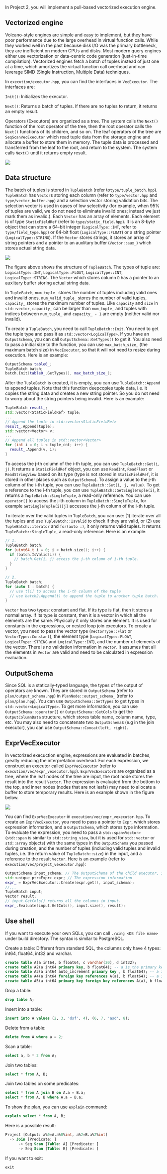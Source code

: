 In Project 2, you will implement a pull-based vectorized execution engine.

## Vectorized engine

Volcano-style engines are simple and easy to implement, but they have poor performance due to the large overhead in virtual function calls. While they worked well in the past because disk I/O was the primary bottleneck, they are inefficient on modern CPUs and disks. Most modern query engines either use vectorization or data-centric code generation (just-in-time compilation). Vectorized engines fetch a batch of tuples instead of just one at a time, which amortizes the virtual function call overhead and can leverage SIMD (Single Instruction, Multiple Data) techniques.

In `execution/executor.hpp`, you can find the interfaces in `VecExecutor`. The interfaces are:

`Init()`: Initializes the executor.

`Next()`: Returns a batch of tuples. If there are no tuples to return, it returns an empty result.

Operators (Executors) are organized as a tree. The system calls the `Next()` function of the root operator of the tree, then the root operator calls the `Next()` functions of its children, and so on. The leaf operators of the tree are `SeqScanVecExecutor` which read tuple data from the storage engine and allocate a buffer to store them in memory. The tuple data is processed and transferred from the leaf to the root, and return to the system. The system calls `Next()` until it returns empty result.

![](pics/operatortree.png)

## Data structure

The batch of tuples is stored in `TupleBatch` (refer to`type/tuple_batch.hpp`). `TupleBatch` has `Vector`s storing each column (refer to `type/vector.hpp` and `type/vector_buffer.hpp`) and a selection vector storing validation bits. The selection vector is used in cases of low selectivity (for example, when 95\% of tuples are valid, we do not need to eliminate invalid ones; instead we just mark them as invalid.). Each `Vector` has an array of elements. Each element is of type `StaticFieldRef` (refer to `type/static_field.hpp`). It is an 8-byte object that can store a 64-bit integer (`LogicalType::INT`, refer to `type/field_type.hpp`) or 64-bit float (`LogicalType::FLOAT`) or a string pointer (`LogicalType::STRING`). If the `Vector` stores strings, it stores an array of string pointers and a pointer to an auxlitary buffer (`Vector::aux_`) which stores actual string data.

![](pics/tuplebatch.png)

The figure above shows the structure of `TupleBatch`. The types of tuple are: `LogicalType::INT`, `LogicalType::FLOAT`, `LogicalType::INT`, `LogicalType::STRING`. The `Vector` which stores column `D` has a pointer to an auxlitary buffer storing actual string data.

In `TupleBatch`, `num_tuple_` stores the number of tuples including valid ones and invalid ones, `num_valid_tuple_` stores the number of valid tuples, `capacity_` stores the maximum number of tuples. Like `capacity` and `size` in `std::vector`, `capacity_` can be larger than `num_tuple_` and tuples with indices between `num_tuple_` and `capacity_ - 1` are empty (neither valid nor invalid).

To create a `TupleBatch`, you need to call `TupleBatch::Init`. You need to get the tuple type and pass it as `std::vector<LogicalType>`. If you have an `OutputSchema`, you can call `OutputSchema::GetTypes()` to get it. You also need to pass a initial size to the function, you can use `max_batch_size_` (the maximum batch size) in `VecExecutor`, so that it will not need to resize during execution. Here is an example:

```c++
OutputSchema table0_;
TupleBatch batch;
batch.Init(table0_.GetTypes(), max_batch_size_);
```

After the `TupleBatch` is created, it is empty, you can use `TupleBatch::Append` to append tuples. Note that this function deepcopies tuple data, i.e. it copies the string data and creates a new string pointer. So you do not need to worry about the string pointers being invalid. Here is an example:

```c++
TupleBatch result_;
std::vector<StaticFieldRef> tuple;
...
// Append the tuple in std::vector<StaticFieldRef>
result_.Append(tuple);
std::vector<Vector> v;
...
// Append all tuples in std::vector<Vector>
for (int i = 0; i < tuple_cnt; i++) {
  result_.Append(v, i);
}
```

To access the j-th column of the i-th tuple, you can use `TupleBatch::Get(i, j)`. It returns a `StaticFieldRef` object, you can use `ReadInt`, `ReadFloat` or `ReadStringView` based on its type (type is not stored in `StaticFieldRef`, it is stored in other places such as `OutputSchema`). To assign a value to the j-th column of the i-th tuple, you can use `TupleBatch::Set(i, j, value)`. To get a reference to the i-th tuple, you can use `TupleBatch::GetSingleTuple(i)`, it returns a `TupleBatch::SingleTuple`, a read-only reference. You can use `operator[]` to access the j-th column in `TupleBatch::SingleTuple`, for example `GetSingleTuple(i)[j]` accesses the j-th column of the i-th tuple.

To iterate over the valid tuples in `TupleBatch`, you can use: (1) iterate over all the tuples and use `TupleBatch::IsValid` to check if they are valid, or (2) use `TupleBatch::iterator` and `for(auto :)`, it only returns valid tuples. It returns `TupleBatch::SingleTuple`, a read-only reference. Here is an example:

```c++
// 1.
TupleBatch batch;
for (uint64_t i = 0; i < batch.size(); i++) {
  if (batch.IsValid(i)) {
    // batch.Get(i, j) access the j-th column of i-th tuple.
  }
}

// 2.
TupleBatch batch;
for (auto t : batch) {
  // use t[i] to access the i-th column of the tuple
  // use batch2.Append(t) to append the tuple to another tuple batch.
}

```

`Vector` has two types: constant and flat. If its type is flat, then it stores a normal array. If its type is constant, then it is a vector in which all the elements are the same. Physically it only stores one element. It is used for constants in the expressions, or nested loop join executors. To create a vector, you need to pass the vector type (`VectorType::Flat` or `VectorType::Constant`), the element type (`LogicalType::FLOAT`, `LogicalType::STRING` and `LogicalType::INT`), and the number of elements of the vector. There is no validation information in `Vector`. It assumes that all the elements in `Vector` are valid and need to be calculated in expression evaluation.

## OutputSchema

Since SQL is a statically-typed language, the types of the output of operators are known. They are stored in `OutputSchema` (refer to `plan/output_schema.hpp`) in `PlanNode::output_schema_` (refer to `plan/plan.hpp`). You can use `OutputSchema::GetTypes` to get types in `std::vector<LogicalType>`. To get more information, you can use `OutputSchema::operator[]` or `OutputSchema::GetCols` to get the `OutputColumnData` structure, which stores table name, column name, type, etc. You may also need to concatenate two `OutputSchema`s (e.g in the join executor), you can use `OutputSchema::Concat(left, right)`.

## ExprVecExecutor

In vectorized execuction engine, expressions are evaluated in batches, greatly reducing the interpretation overhead. For each expression, we construct an executor called `ExprVecExecutor` (refer to `execution/vec/expr_vexecutor.hpp`). `ExprVecExecutor`s are organized as a tree, where the leaf nodes of the tree are input, the root node stores the result into the result `Vector`. The expression is evaluated from the bottom to the top, and inner nodes (nodes that are not leafs) may need to allocate a buffer to store temporary results. Here is an example shown in the figure below.

![](pics/expreval.png)

You can find `ExprVecExecutor` in `execution/vec/expr_vexecutor.hpp`. To create an `ExprVecExecutor`, you need to pass a pointer to `Expr`, which stores expression information, and a `OutputSchema`, which stores type information. To evaluate the expression, you need to pass a `std::span<Vector>` (`std::span` is similar to `std::string_view`, but it is used for `std::vector` or `std::array` objects) with the same types in the `OutputSchema` you passed during creation, and the number of tuples (including valid tuples and invalid tuples, i.e. the return value of `TupleBatch::size`) in the input, and a reference to the result `Vector`. Here is an example (refer to `execution/vec/project_vexecutor.hpp`):

```c++
OutputSchema input_schema; // The OutputSchema of the child executor, it has the type of input tuples.
std::unique_ptr<Expr> expr; // The expression information
expr_ = ExprVecExecutor::Create(expr.get(), input_schema);
//...
TupleBatch input;
Vector result;
// input.GetCols() returns all the columns in input.
expr_.Evaluate(input.GetCols(), input.size(), result);
```

## Use shell

If you want to execute your own SQLs, you can call `./wing <DB file name>` under build directory. The syntax is similar to PostgreSQL.

Create a table: Different from standard SQL, the columns only have 4 types: int64, float64, int32 and varchar.

```sql
create table A(a int64, b float64, c varchar(20), d int32);
create table A2(a int64 primary key, b float64); -- a is the primary key of A2
create table A3(a int64 auto_increment primary key , b float64); -- a is the primary key and it is an auto_increment value (you can always pass 0 to it while inserting and it is automatically set to 1, 2, 3, 4....)
create table A4(a int64 foreign key references A(a), b float64); -- a is a foreign key referencing A(a).
create table A5(a int64 primary key foreign key references A(a), b float64); -- a is a foreign key referencing A(a) and it is the primary key of A5.
```

Drop a table:

```sql
drop table A;
```

Insert into a table:

```sql
insert into A values (2, 3, 'dsf', 4), (6, 7, 'asd', 8);
```

Delete from a table:

```sql
delete from A where a = 2;
```

Scan a table:

```sql
select a, b * 2 from A;
```

Join two tables:

```sql
select * from A, B;
```

Join two tables on some predicates:

```sql
select * from A join B on A.a = B.a;
select * from A, B where A.a = B.a;
```

To show the plan, you can use `explain` command:

```sql
explain select * from A, B;
```

Here is a possible result:

```sql
Project [Output: a%0=A.a%0%int, a%2=B.a%2%int]
  -> Join [Predicate: ]
      -> Seq Scan [Table: A] [Predicate: ]
      -> Seq Scan [Table: B] [Predicate: ]
```

If you want to exit:
```sql
exit
```